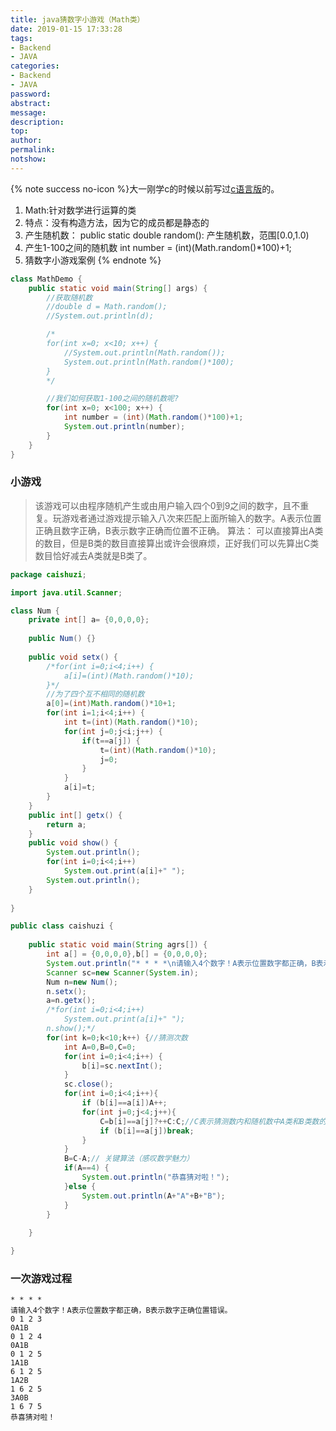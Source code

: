 ```yaml
---
title: java猜数字小游戏（Math类）
date: 2019-01-15 17:33:28
tags:
- Backend
- JAVA
categories:
- Backend
- JAVA
password:
abstract:
message:
description:
top:
author:
permalink:
notshow:
---
```

{% note success no-icon %}大一刚学c的时候以前写过[c语言版](https://github.com/Lruihao/Grocery/tree/master/C%26C%2B%2B)的。
1. Math:针对数学进行运算的类
2. 特点：没有构造方法，因为它的成员都是静态的
3. 产生随机数：
	public static double random(): 产生随机数，范围[0.0,1.0)
4. 产生1-100之间的随机数
	int number = (int)(Math.random()*100)+1;
5. 猜数字小游戏案例
{% endnote %}

<!--more-->
```java
class MathDemo {
	public static void main(String[] args) {
		//获取随机数
		//double d = Math.random();
		//System.out.println(d);

		/*
		for(int x=0; x<10; x++) {
			//System.out.println(Math.random());
			System.out.println(Math.random()*100);
		}
		*/

		//我们如何获取1-100之间的随机数呢?
		for(int x=0; x<100; x++) {
			int number = (int)(Math.random()*100)+1;
			System.out.println(number);
		}
	}
}
```

### 小游戏
> 该游戏可以由程序随机产生或由用户输入四个0到9之间的数字，且不重复。玩游戏者通过游戏提示输入八次来匹配上面所输入的数字。A表示位置正确且数字正确，B表示数字正确而位置不正确。
算法： 可以直接算出A类的数目，但是B类的数目直接算出或许会很麻烦，正好我们可以先算出C类数目恰好减去A类就是B类了。

```java
package caishuzi;

import java.util.Scanner;

class Num {
	private int[] a= {0,0,0,0};
	
	public Num() {}
	
	public void setx() {
		/*for(int i=0;i<4;i++) {
			a[i]=(int)(Math.random()*10);
		}*/
		//为了四个互不相同的随机数
		a[0]=(int)Math.random()*10+1;
		for(int i=1;i<4;i++) {
			int t=(int)(Math.random()*10);
			for(int j=0;j<i;j++) {
				if(t==a[j]) {
					t=(int)(Math.random()*10);
					j=0;
				}
			}
			a[i]=t;
		}	
	}
	public int[] getx() {
		return a;
	}
	public void show() {
		System.out.println();
		for(int i=0;i<4;i++)
			System.out.print(a[i]+" ");
		System.out.println();
	}
	
}

public class caishuzi {
	
	public static void main(String agrs[]) {
		int a[] = {0,0,0,0},b[] = {0,0,0,0};
		System.out.println("* * * *\n请输入4个数字！A表示位置数字都正确，B表示数字正确位置错误。");
		Scanner sc=new Scanner(System.in);
		Num n=new Num();
		n.setx();
		a=n.getx();
		/*for(int i=0;i<4;i++)
			System.out.print(a[i]+" ");
		n.show();*/
		for(int k=0;k<10;k++) {//猜测次数
			int A=0,B=0,C=0;
			for(int i=0;i<4;i++) {
				b[i]=sc.nextInt();
			}
			sc.close();
			for(int i=0;i<4;i++){
				if (b[i]==a[i])A++;
				for(int j=0;j<4;j++){
					C=b[i]==a[j]?++C:C;//C表示猜测数内和随机数中A类和B类数的数目
					if (b[i]==a[j])break;
				}
			}
			B=C-A;// 关键算法（感叹数学魅力）
			if(A==4) {
				System.out.println("恭喜猜对啦！");
			}else {
				System.out.println(A+"A"+B+"B");
			}
		}
		
	}

}
```

### 一次游戏过程
```
* * * *
请输入4个数字！A表示位置数字都正确，B表示数字正确位置错误。
0 1 2 3
0A1B
0 1 2 4
0A1B
0 1 2 5
1A1B
6 1 2 5
1A2B
1 6 2 5
3A0B
1 6 7 5
恭喜猜对啦！
```